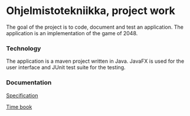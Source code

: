 # Ohjelmistotekniikka, project work

The goal of the project is to code, document and test an application. The application is an implementation of the game of 2048.

### Technology
The application is a maven project written in Java. JavaFX is used for the user interface and JUnit test suite for the testing. 
### Documentation
[Specification](https://github.com/yusifsalam/ot-harjoitustyo/blob/master/documentation/specification.md)

[Time book](https://github.com/yusifsalam/ot-harjoitustyo/blob/master/documentation/work_hours.md)
